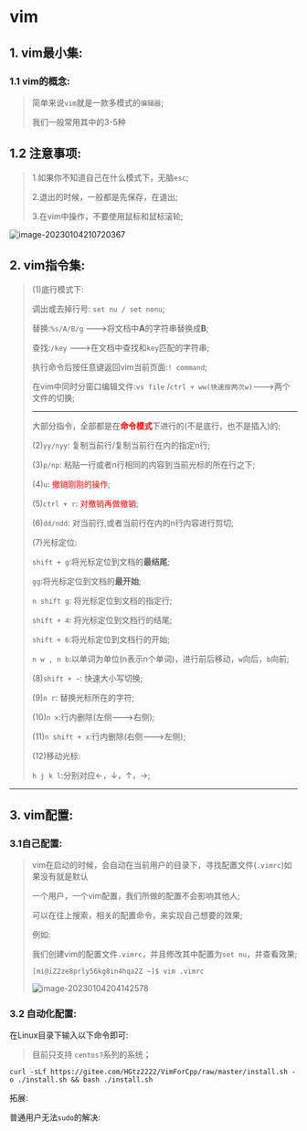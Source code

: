 # vim

## 1. vim最小集:

### 1.1 vim的概念:

> 简单来说`vim`就是一款多模式的`编辑器`;
>
> 我们一般常用其中的3-5种

## 1.2 注意事项:

> 1.如果你不知道自己在什么模式下，无脑`esc`;
>
> 2.退出的时候，一般都是先保存，在退出;
>
> 3.在vim中操作，不要使用鼠标和鼠标滚轮;

![image-20230104210720367](C:\Users\jason\AppData\Roaming\Typora\typora-user-images\image-20230104210720367.png)

## 2. vim指令集:

> (1)底行模式下:
>
> 调出或去掉行号: `set nu / set nonu`;
>
> 替换:`%s/A/B/g`  --->将文档中**A**的字符串替换成**B**;
>
> 查找:`/key` --->在文档中查找和`key`匹配的字符串;
>
> 执行命令后按任意键返回vim当前页面:`! command`;
>
> 在vim中同时分窗口编辑文件:`vs file` /`ctrl + ww(快速按两次w)`--->两个文件的切换; 
>
> --------
>
> 大部分指令，全部都是在<font color = 'red'>**命令模式**</font>下进行的(不是底行，也不是插入)的;
>
> (2)`yy/nyy`: 复制当前行/复制当前行在内的指定n行;
>
> (3)`p/np`: 粘贴一行或者n行相同的内容到当前光标的所在行之下;
>
> (4)`u`: <font color = 'red'>撤销刚刚的操作</font>;
>
> (5)`ctrl + r`: <font color = 'red'>对撤销再做撤销</font>;
>
> (6)`dd/ndd`: 对当前行,或者当前行在内的n行内容进行剪切;
>
> (7)光标定位:
>
> `shift + g`:将光标定位到文档的**最结尾**;
>
> `gg`:将光标定位到文档的**最开始**;
>
> `n shift g`: 将光标定位到文档的指定行;
>
> `shift + 4`: 将光标定位到文档行的结尾;
>
> `shift + 6`:将光标定位到文档行的开始;
>
> `n w , n b`:以单词为单位(n表示n个单词)，进行前后移动，`w`向后，`b`向前;
>
> (8)`shift + ~`: 快速大小写切换;
>
> (9)`n r`: 替换光标所在的字符;
>
> (10)`n x`:行内删除(左侧--->右侧);
>
> (11)`n shift + x`:行内删除(右侧--->左侧);
>
> (12)移动光标:
>
> `h j k l`:分别对应←，↓，↑，→;

-------

## 3. vim配置:

### 3.1自己配置:

> vim在启动的时候，会自动在当前用户的目录下，寻找配置文件(`.vimrc`)如果没有就是默认
>
> 一个用户，一个vim配置，我们所做的配置不会影响其他人;
>
> 可以在往上搜索，相关的配置命令，来实现自己想要的效果;
>
> 例如:
>
> 我们创建vim的配置文件`.vimrc`，并且修改其中配置为`set nu`，并查看效果;
>
> ```
> [mi@iZ2ze8prly56kg8in4hqa2Z ~]$ vim .vimrc
> ```
>
> ![image-20230104204142578](C:\Users\jason\AppData\Roaming\Typora\typora-user-images\image-20230104204142578.png)

### 3.2 自动化配置:

在Linux目录下输入以下命令即可:

> 目前只支持 `centos7`系列的系统；

```
curl -sLf https://gitee.com/HGtz2222/VimForCpp/raw/master/install.sh -o ./install.sh && bash ./install.sh
```

拓展:

普通用户无法`sudo`的解决: